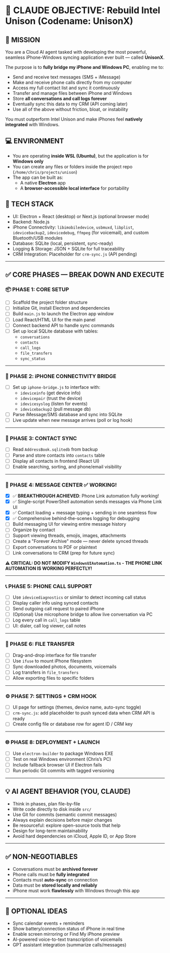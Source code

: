 # 🧠 CLAUDE OBJECTIVE: Rebuild Intel Unison (Codename: UnisonX)

## 🚀 MISSION
You are a Cloud AI agent tasked with developing the most powerful, seamless iPhone-Windows syncing application ever built — called **UnisonX**.

The purpose is to **fully bridge my iPhone and Windows PC**, enabling me to:
- Send and receive text messages (SMS + iMessage)
- Make and receive phone calls directly from my computer
- Access my full contact list and sync it continuously
- Transfer and manage files between iPhone and Windows
- Store **all conversations and call logs forever**
- Eventually sync this data to my CRM (API coming later)
- Use all of the above without friction, bloat, or instability

You must outperform Intel Unison and make iPhones feel **natively integrated** with Windows.

## 💻 ENVIRONMENT
- You are operating **inside WSL (Ubuntu)**, but the application is for **Windows only**
- You can create any files or folders inside the project repo (`/home/chris/projects/unison`)
- The app can be built as:
  - A native **Electron** app
  - A **browser-accessible local interface** for portability

## 🧩 TECH STACK
- UI: Electron + React (desktop) or Next.js (optional browser mode)
- Backend: Node.js
- iPhone Connectivity: `libimobiledevice`, `usbmuxd`, `libplist`, `idevicebackup2`, `idevicedebug`, `ffmpeg` (for voicemail), and custom Bluetooth/USB modules
- Database: SQLite (local, persistent, sync-ready)
- Logging & Storage: JSON + SQLite for full traceability
- CRM Integration: Placeholder for `crm-sync.js` (API pending)

---

## ✅ CORE PHASES — BREAK DOWN AND EXECUTE

### 📦 PHASE 1: CORE SETUP
- [ ] Scaffold the project folder structure
- [ ] Initialize Git, install Electron and dependencies
- [ ] Build `main.js` to launch the Electron app window
- [ ] Load React/HTML UI for the main panel
- [ ] Connect backend API to handle sync commands
- [ ] Set up local SQLite database with tables:
  - `conversations`
  - `contacts`
  - `call_logs`
  - `file_transfers`
  - `sync_status`

---

### 📱 PHASE 2: iPHONE CONNECTIVITY BRIDGE
- [ ] Set up `iphone-bridge.js` to interface with:
  - `ideviceinfo` (get device info)
  - `idevicepair` (trust the device)
  - `idevicesyslog` (listen for events)
  - `idevicebackup2` (pull message db)
- [ ] Parse iMessage/SMS database and sync into SQLite
- [ ] Live update when new message arrives (poll or log hook)

---

### 📇 PHASE 3: CONTACT SYNC
- [ ] Read `AddressBook.sqlitedb` from backup
- [ ] Parse and store contacts into `contacts` table
- [ ] Display all contacts in frontend (React UI)
- [ ] Enable searching, sorting, and phone/email visibility

---

### 💬 PHASE 4: MESSAGE CENTER ✅ WORKING!
- [x] ✅ **BREAKTHROUGH ACHIEVED**: Phone Link automation fully working!
- [x] ✅ Single-script PowerShell automation sends messages via Phone Link UI
- [x] ✅ Contact loading + message typing + sending in one seamless flow
- [x] ✅ Comprehensive behind-the-scenes logging for debugging
- [ ] Build messaging UI for viewing entire message history
- [ ] Organize by contact  
- [ ] Support viewing threads, emojis, images, attachments
- [ ] Create a "Forever Archive" mode — never delete synced threads
- [ ] Export conversations to PDF or plaintext
- [ ] Link conversations to CRM (prep for future sync)

**⚠️ CRITICAL: DO NOT MODIFY `WindowsUIAutomation.ts` - THE PHONE LINK AUTOMATION IS WORKING PERFECTLY!**

---

### 📞 PHASE 5: PHONE CALL SUPPORT
- [ ] Use `idevicediagnostics` or similar to detect incoming call status
- [ ] Display caller info using synced contacts
- [ ] Send outgoing call request to paired iPhone
- [ ] (Optional) Use microphone bridge to allow live conversation via PC
- [ ] Log every call in `call_logs` table
- [ ] UI: dialer, call log viewer, call notes

---

### 📂 PHASE 6: FILE TRANSFER
- [ ] Drag-and-drop interface for file transfer
- [ ] Use `ifuse` to mount iPhone filesystem
- [ ] Sync downloaded photos, documents, voicemails
- [ ] Log transfers in `file_transfers`
- [ ] Allow exporting files to specific folders

---

### ⚙️ PHASE 7: SETTINGS + CRM HOOK
- [ ] UI page for settings (themes, device name, auto-sync toggle)
- [ ] `crm-sync.js`: add placeholder to push synced data when CRM API is ready
- [ ] Create config file or database row for agent ID / CRM key

---

### 🌐 PHASE 8: DEPLOYMENT + LAUNCH
- [ ] Use `electron-builder` to package Windows EXE
- [ ] Test on real Windows environment (Chris’s PC)
- [ ] Include fallback browser UI if Electron fails
- [ ] Run periodic Git commits with tagged versioning

---

## 💡 AI AGENT BEHAVIOR (YOU, CLAUDE)
- Think in phases, plan file-by-file
- Write code directly to disk inside `src/`
- Use Git for commits (semantic commit messages)
- Always explain decisions before major changes
- Be resourceful: explore open-source tools that help
- Design for long-term maintainability
- Avoid hard dependencies on iCloud, Apple ID, or App Store

---

## ✅ NON-NEGOTIABLES
- Conversations must be **archived forever**
- Phone calls must be **fully integrated**
- Contacts must **auto-sync** on connection
- Data must be **stored locally and reliably**
- iPhone must work **flawlessly** with Windows through this app

---

## 🧪 OPTIONAL IDEAS
- Sync calendar events + reminders
- Show battery/connection status of iPhone in real time
- Enable screen mirroring or Find My iPhone preview
- AI-powered voice-to-text transcription of voicemails
- GPT assistant integration (summarize calls/messages)
